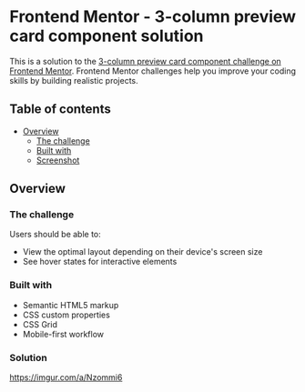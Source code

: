 # Frontend Mentor - 3-column preview card component solution

This is a solution to the [3-column preview card component challenge on Frontend Mentor](https://www.frontendmentor.io/challenges/3column-preview-card-component-pH92eAR2-). Frontend Mentor challenges help you improve your coding skills by building realistic projects. 

## Table of contents

- [Overview](#overview)
  - [The challenge](#the-challenge)
  - [Built with](#built-with)
  - [Screenshot](#screenshot)



## Overview

### The challenge

Users should be able to:

- View the optimal layout depending on their device's screen size
- See hover states for interactive elements

### Built with

- Semantic HTML5 markup
- CSS custom properties
- CSS Grid
- Mobile-first workflow

### Solution
https://imgur.com/a/Nzommi6









